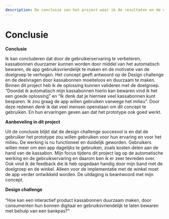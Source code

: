 ```yaml
---
description: De conclusie van het project waar ik de resultaten en de oplossing analyseer
---
```


# Conclusie

**Conclusie**

Ik kan concluderen dat door de gebruikerservaring te verbeteren, kassabonnen duurzamer kunnen worden door middel van het automatisch bewaren, de app gebruiksvriendelijk te maken en de motivatie van de doelgroep te verhogen. Het concept geeft antwoord op de Design challenge en de deelvragen door kassabonnen moeiteloos en duurzaam te maken. Binnen dit project heb ik de oplossing kunnen valideren met de doelgroep. “Doordat ik automatisch mijn kassabonnen hierin kan bewaren vind ik het een goede oplossing” en “Ik denk dat je hiermee veel kassabonnen kunt besparen. Ik zou graag de app willen gebruiken vanwege het milieu”. Door deze redenen denk ik dat veel mensen openstaan om dit concept te gebruiken. En hun ervaringen geven aan dat het prototype ook goed werkt.&#x20;

**Aanbeveling in dit project**

Uit de conclusie blijkt dat de design challenge succesvol is en dat de gebruiker het prototype zou willen gebruiken voor hun ervaring en voor het milieu. De werking is nu functioneel en duidelijk geworden. Gebruikers willen meer om een app dagelijks te gebruiken, zoals kosten delen aan de hand van de kassabon. Mijn focus tijdens dit project lag op de automatische werking en de gebruikservaring en daarom ben ik er zeer tevreden over. Ook vind ik de feedback die ik heb opgedaan handig door mijn band met de doelgroep en de winkel. Alleen voor de implementatie met de winkel moet de app verder ontwikkeld worden. De uitdaging is beantwoord met mijn concept.

**Design challenge**\
\
“Hoe kan een interactief product kassabonnen duurzaam maken, door consumenten hun bonnen digitaal en gebruiksvriendelijk te laten bewaren met behulp van een bankpas?"&#x20;
